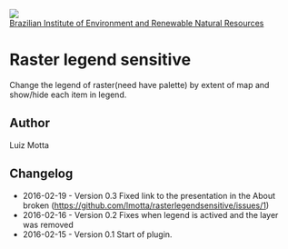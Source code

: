 <!-- IBAMA logo -->
[ibama_logo]: http://upload.wikimedia.org/wikipedia/commons/thumb/8/81/Logo_IBAMA.svg/150px-Logo_IBAMA.svg.png

![][ibama_logo]  
[Brazilian Institute of Environment and Renewable Natural Resources](http://www.ibama.gov.br)

# Raster legend sensitive

Change the legend of raster(need have palette) by extent of map and show/hide each item in legend.

## Author
Luiz Motta

## Changelog
- 2016-02-19 - Version 0.3
Fixed link to the presentation in the About broken (https://github.com/lmotta/rasterlegendsensitive/issues/1)
- 2016-02-16 - Version 0.2
Fixes when legend is actived and the layer was removed
- 2016-02-15 - Version 0.1
Start of plugin.
